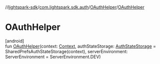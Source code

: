 //[lightspark-sdk](../../../index.md)/[com.lightspark.sdk.auth](../index.md)/[OAuthHelper](index.md)/[OAuthHelper](-o-auth-helper.md)

# OAuthHelper

[android]\
fun [OAuthHelper](-o-auth-helper.md)(context: [Context](https://developer.android.com/reference/kotlin/android/content/Context.html), authStateStorage: [AuthStateStorage](../-auth-state-storage/index.md) = SharedPrefsAuthStateStorage(context), serverEnvironment: ServerEnvironment = ServerEnvironment.DEV)
